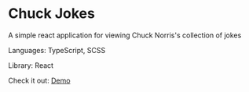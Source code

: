 # Chuck Jokes

A simple react application for viewing Chuck Norris's collection of jokes

Languages: TypeScript, SCSS

Library: React

Check it out: [Demo](https://gnoul4869.github.io/chuck-jokes)

